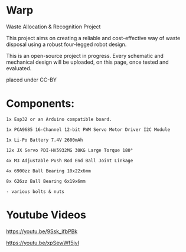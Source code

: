 # Warp
Waste Allocation &amp; Recognition Project

This project aims on creating a reliable and cost-effective way of waste disposal using a robust four-legged robot design.

This is an open-source project in progress. Every schematic and mechanical design will be uploaded, on this page, once tested and evaluated.

placed under CC-BY

# Components:

    1x Esp32 or an Arduino compatible board.

    1x PCA9685 16-Channel 12-bit PWM Servo Motor Driver I2C Module
    
    1x Li-Po Battery 7.4V 2600mAh

    12x JX Servo PDI-HV5932MG 30KG Large Torque 180°
	
    4x M3 Adjustable Push Rod End Ball Joint Linkage

    4x 6900zz Ball Bearing 10x22x6mm

    8x 626zz Ball Bearing 6x19x6mm

    - various bolts & nuts

# Youtube Videos
   https://youtu.be/9Ssk_ifbPBk

   https://youtu.be/xpSewWf5jvI
